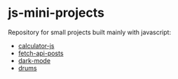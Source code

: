# js-mini-projects

Repository for small projects built mainly with javascript:

- [calculator-js](https://github.com/LucasMorais1998/js-mini-projects/tree/main/calculator-js)
- [fetch-api-posts](https://github.com/LucasMorais1998/js-mini-projects/tree/main/fetch-api-posts)
- [dark-mode](https://github.com/LucasMorais1998/js-mini-projects/tree/main/dark-mode)
- [drums](https://github.com/LucasMorais1998/js-mini-projects/tree/main/drums)
